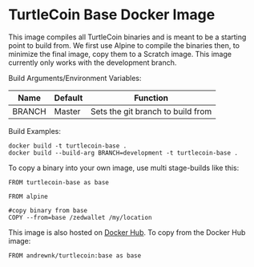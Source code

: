 # TurtleCoin Base Docker Image

This image compiles all TurtleCoin binaries and is meant to be a starting point to build from. We first use Alpine to compile the binaries then, to minimize the final image, copy them to a Scratch image. This image currently only works with the development branch.

Build Arguments/Environment Variables:

| Name | Default | Function |
| --- | --- | --- |
| BRANCH | Master | Sets the git branch to build from |

Build Examples:
```
docker build -t turtlecoin-base .
docker build --build-arg BRANCH=development -t turtlecoin-base .
```

To copy a binary into your own image, use multi stage-builds like this:
```
FROM turtlecoin-base as base

FROM alpine

#copy binary from base
COPY --from=base /zedwallet /my/location
```

This image is also hosted on [Docker Hub](https://cloud.docker.com/u/andrewnk/repository/docker/andrewnk/turtlecoin). To copy from the Docker Hub image:

```
FROM andrewnk/turtlecoin:base as base
```